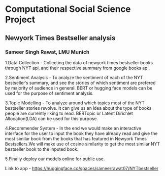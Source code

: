 # Computational Social Science Project
## Newyork Times Bestseller analysis
### Sameer Singh Rawat, LMU Munich

1.Data Collection - Collecting the data of newyork times bestseller books through NYT api, and their respective summary from google books api. 

2.Sentiment Analysis - To analyze the sentiment of each of the NYT bestseller’s summary, and see the stories of which sentiment are prefered by majority of audience in general. BERT or hugging face models can be used for the purpose of sentiment analysis.

3.Topic Modelling - To analyze around which topics most of the NYT bestseller stories revolve.  It can give us an idea about the type of books people are currently liking to read. BERTopic or Latent Dirichlet Allocation(LDA) can be used for this purpose.

4.Recommender System - In the end we would make an interactive interface for the user to input the book they have already read and give the most similar book from the books that has featured in Newyork Times Bestsellers.We will make use of cosine similarity to get the most similar NYT bestseller book to the inputed book.

5.Finally deploy our models online for public use.

Link to app - https://huggingface.co/spaces/sameerrawat07/NYTbestseller